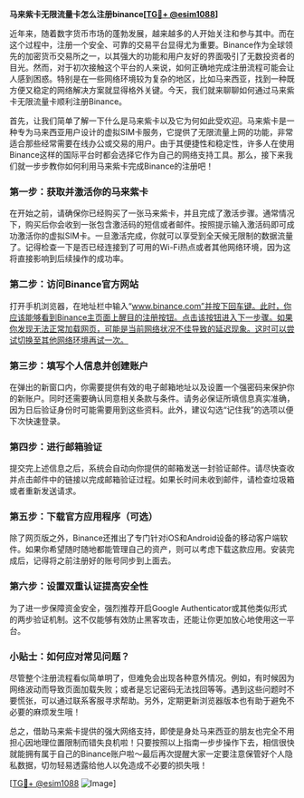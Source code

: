 **马来紫卡无限流量卡怎么注册binance[[TG💪+ @esim1088](https://t.me/s/esim1088)]**

近年来，随着数字货币市场的蓬勃发展，越来越多的人开始关注和参与其中。而在这个过程中，注册一个安全、可靠的交易平台显得尤为重要。Binance作为全球领先的加密货币交易所之一，以其强大的功能和用户友好的界面吸引了无数投资者的目光。然而，对于初次接触这个平台的人来说，如何正确地完成注册流程可能会让人感到困惑。特别是在一些网络环境较为复杂的地区，比如马来西亚，找到一种既方便又稳定的网络解决方案就显得格外关键。今天，我们就来聊聊如何通过马来紫卡无限流量卡顺利注册Binance。

首先，让我们简单了解一下什么是马来紫卡以及它为何如此受欢迎。马来紫卡是一种专为马来西亚用户设计的虚拟SIM卡服务，它提供了无限流量上网的功能，非常适合那些经常需要在线办公或交易的用户。由于其便捷性和稳定性，许多人在使用Binance这样的国际平台时都会选择它作为自己的网络支持工具。那么，接下来我们就一步步教你如何利用马来紫卡完成Binance的注册吧！

### 第一步：获取并激活你的马来紫卡

在开始之前，请确保你已经购买了一张马来紫卡，并且完成了激活步骤。通常情况下，购买后你会收到一张包含激活码的短信或者邮件。按照提示输入激活码即可成功激活你的虚拟SIM卡。一旦激活完成，你就可以享受到全天候无限制的数据流量了。记得检查一下是否已经连接到了可用的Wi-Fi热点或者其他网络环境，因为这将直接影响到后续操作的成功率。

### 第二步：访问Binance官方网站

打开手机浏览器，在地址栏中输入“www.binance.com”并按下回车键。此时，你应该能够看到Binance主页面上醒目的注册按钮。点击该按钮进入下一步骤。如果你发现无法正常加载网页，可能是当前网络状况不佳导致的延迟现象。这时可以尝试切换至其他网络环境再试一次。

### 第三步：填写个人信息并创建账户

在弹出的新窗口内，你需要提供有效的电子邮箱地址以及设置一个强密码来保护你的新账户。同时还需要确认同意相关条款与条件。请务必保证所填信息真实准确，因为日后验证身份时可能需要用到这些资料。此外，建议勾选“记住我”的选项以便下次快速登录。

### 第四步：进行邮箱验证

提交完上述信息之后，系统会自动向你提供的邮箱发送一封验证邮件。请尽快查收并点击邮件中的链接以完成邮箱验证过程。如果长时间未收到邮件，请检查垃圾箱或者重新发送请求。

### 第五步：下载官方应用程序（可选）

除了网页版之外，Binance还推出了专门针对iOS和Android设备的移动客户端软件。如果你希望随时随地都能管理自己的资产，则可以考虑下载这款应用。安装完成后，记得将之前注册好的账号同步到上面去。

### 第六步：设置双重认证提高安全性

为了进一步保障资金安全，强烈推荐开启Google Authenticator或其他类似形式的两步验证机制。这不仅能够有效防止黑客攻击，还能让你更加放心地使用这一平台。

### 小贴士：如何应对常见问题？

尽管整个注册流程看似简单明了，但难免会出现各种意外情况。例如，有时候因为网络波动而导致页面加载失败；或者是忘记密码无法找回等等。遇到这些问题时不要慌张，可以通过联系客服寻求帮助。另外，定期更新浏览器版本也有助于避免不必要的麻烦发生哦！

总之，借助马来紫卡提供的强大网络支持，即使是身处马来西亚的朋友也完全不用担心因地理位置限制而错失良机啦！只要按照以上指南一步步操作下去，相信很快就能拥有属于自己的Binance账户啦～最后再次提醒大家一定要注意保管好个人隐私数据，切勿轻易透露给他人以免造成不必要的损失哦！

[[TG💪+ @esim1088](https://t.me/s/esim1088) ![Image](https://i.postimg.cc/4NQfJmqS/Snipaste-2025-05-13-00-14-12.png)]